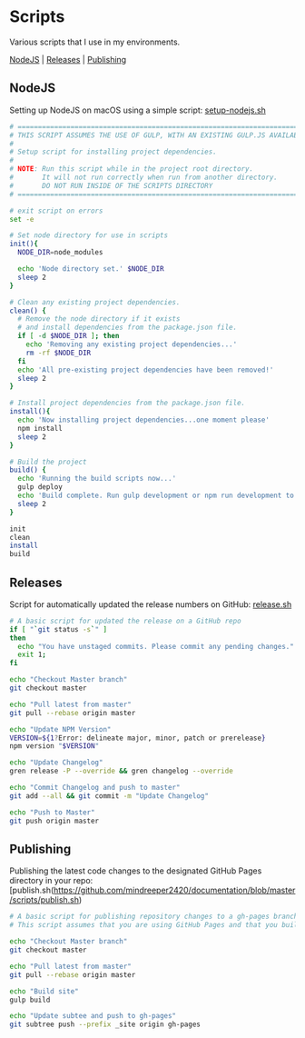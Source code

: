 # Scripts
Various scripts that I use in my environments.

[NodeJS](#nodejs) | [Releases](#releases) | [Publishing](#publishing)

## NodeJS
Setting up NodeJS on macOS using a simple script: [setup-nodejs.sh](https://github.com/mindreeper2420/documentation/blob/master/scripts/setup-nodejs.sh)

```bash
# ==========================================================================
# THIS SCRIPT ASSUMES THE USE OF GULP, WITH AN EXISTING GULP.JS AVAILABLE
#
# Setup script for installing project dependencies.
#
# NOTE: Run this script while in the project root directory.
#       It will not run correctly when run from another directory.
#       DO NOT RUN INSIDE OF THE SCRIPTS DIRECTORY
# ==========================================================================

# exit script on errors
set -e

# Set node directory for use in scripts
init(){
  NODE_DIR=node_modules

  echo 'Node directory set.' $NODE_DIR
  sleep 2
}

# Clean any existing project dependencies.
clean() {
  # Remove the node directory if it exists
  # and install dependencies from the package.json file.
  if [ -d $NODE_DIR ]; then
    echo 'Removing any existing project dependencies...'
    rm -rf $NODE_DIR
  fi
  echo 'All pre-existing project dependencies have been removed!'
  sleep 2
}

# Install project dependencies from the package.json file.
install(){
  echo 'Now installing project dependencies...one moment please'
  npm install
  sleep 2
}

# Build the project
build() {
  echo 'Running the build scripts now...'
  gulp deploy
  echo 'Build complete. Run gulp development or npm run development to start a local server.'
  sleep 2
}

init
clean
install
build
```

## Releases
Script for automatically updated the release numbers on GitHub: [release.sh](https://github.com/mindreeper2420/documentation/blob/master/scripts/release.sh)

```bash
# A basic script for updated the release on a GitHub repo
if [ "`git status -s`" ]
then
  echo "You have unstaged commits. Please commit any pending changes."
  exit 1;
fi

echo "Checkout Master branch"
git checkout master

echo "Pull latest from master"
git pull --rebase origin master

echo "Update NPM Version"
VERSION=${1?Error: delineate major, minor, patch or prerelease}
npm version "$VERSION"

echo "Update Changelog"
gren release -P --override && gren changelog --override

echo "Commit Changelog and push to master"
git add --all && git commit -m "Update Changelog"

echo "Push to Master"
git push origin master
```

## Publishing
Publishing the latest code changes to the designated GitHub Pages directory in your repo: [publish.sh\(https://github.com/mindreeper2420/documentation/blob/master/scripts/publish.sh)

```bash
# A basic script for publishing repository changes to a gh-pages branch
# This script assumes that you are using GitHub Pages and that you build your site using Gulp

echo "Checkout Master branch"
git checkout master

echo "Pull latest from master"
git pull --rebase origin master

echo "Build site"
gulp build

echo "Update subtee and push to gh-pages"
git subtree push --prefix _site origin gh-pages
```
